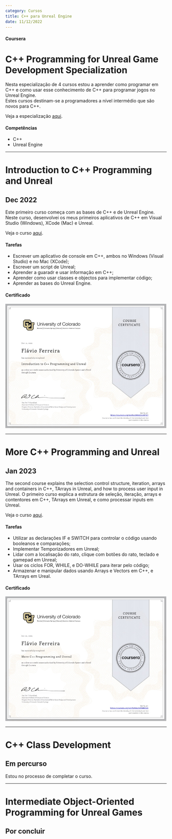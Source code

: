 ```yaml
---
category: Cursos
title: C++ para Unreal Engine
date: 11/12/2022
---
```

#### Coursera

# C++ Programming for Unreal Game Development Specialization

Nesta especialização de 4 cursos estou a aprender como programar em C++ e como usar esse conhecimento de C++ para programar jogos no Unreal Engine.   
Estes cursos destinam-se a programadores a nível intermédio que são novos para C++.

Veja a especialização [aqui](https://www.coursera.org/specializations/cplusplusunrealgamedevelopment).

#### Competências
- C++
- Unreal Engine

---

# Introduction to C++ Programming and Unreal
## Dec 2022

Este primeiro curso começa com as bases de C++ e de Unreal Engine.   
Neste curso, desenvolvei os meus primeiros aplicativos de C++ em Visual Studio (Windows), XCode (Mac) e Unreal.

Veja o curso [aqui](https://www.coursera.org/learn/introductionprogrammingunreal).

#### Tarefas
- Escrever um aplicativo de console em C++, ambos no Windows (Visual Studio) e no Mac (XCode);
- Escrever um script de Unreal;
- Aprender a guaradr e usar informação em C++;
- Aprender como usar classes e objectos para implementar código;
- Aprender as bases do Unreal Engine.

#### Certificado
[![Certificado](/assets/about/courses/CppUnreal1.jpg)](https://coursera.org/share/3696e82d71af3b009add7255e2349153)

---

# More C++ Programming and Unreal
## Jan 2023

The second course explains the selection control structure, iteration, arrays and containers in C++, TArrays in Unreal, and how to process user input in Unreal.
O primeiro curso explica a estrutura de seleção, iteração, arrays e contentores em C++, TArrays em Unreal, e como processar inputs em Unreal.

Veja o curso [aqui](https://www.coursera.org/learn/more-programming-unreal).

#### Tarefas
- Utilizar as declarações IF e SWITCH para controlar o código usando booleanos e comparações;
- Implementar Temporizadores em Unreal;
- Lidar com a localisação do rato, clique com botões do rato, teclado e gamepad em Unreal;
- Usar os ciclos FOR, WHILE, e DO-WHILE para iterar pelo código;
- Armazenar e manipular dados usando Arrays e Vectors em C++, e TArrays em Ureal.

#### Certificado
[![Certificado](/assets/about/courses/CppUnreal2.jpg)](https://coursera.org/share/59e66149cca5bb4b3ae53d3ed1b2886e)

---

# C++ Class Development
## Em percurso

Estou no processo de completar o curso.

---

# Intermediate Object-Oriented Programming for Unreal Games
## Por concluir